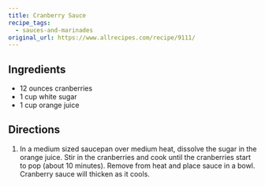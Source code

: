 ```yaml
---
title: Cranberry Sauce
recipe_tags:
  - sauces-and-marinades
original_url: https://www.allrecipes.com/recipe/9111/
---
```


## Ingredients

* 12 ounces cranberries
* 1 cup white sugar
* 1 cup orange juice


## Directions

1. In a medium sized saucepan over medium heat, dissolve the sugar in the orange juice. Stir in the cranberries and cook until the cranberries start to pop (about 10 minutes). Remove from heat and place sauce in a bowl. Cranberry sauce will thicken as it cools.